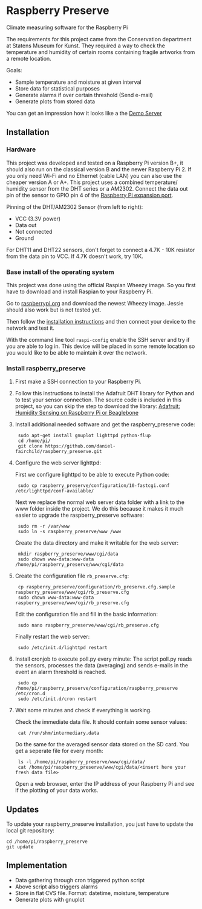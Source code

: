 Raspberry Preserve
==================

Climate measuring software for the Raspberry Pi

The requirements for this project came from the Conservation department at 
Statens Museum for Kunst. They required a way to check the temperature and 
humidity of certain rooms containing fragile artworks from a remote location.

Goals:

* Sample temperature and moisture at given interval
* Store data for statistical purposes
* Generate alarms if over certain threshold (Send e-mail)
* Generate plots from stored data

You can get an impression how it looks like a the [Demo Server](http://ndrx.net/raspberry_preserve/)


Installation
------------

### Hardware

This project was developed and tested on a Raspberry Pi version B+, it
should also run on the classical version B and the newer Raspberry 
Pi 2. If you only need Wi-Fi and no Ethernet (cable LAN) you can also 
use the cheaper version A or A+. This project uses a combined temperature/
humidity sensor from the DHT series or a AM2302. Connect the data out 
pin of the sensor to GPIO pin 4 of the [Raspberry Pi expansion port](http://elinux.org/RPi_Low-level_peripherals#General_Purpose_Input.2FOutput_.28GPIO.29).

Pinning of the DHT/AM2302 Sensor (from left to right):

* VCC (3.3V power)
* Data out
* Not connected
* Ground

For DHT11 and DHT22 sensors, don't forget to connect a 4.7K - 10K 
resistor from the data pin to VCC. If 4.7K doesn't work, try 10K.


### Base install of the operating system

This project was done using the official Raspian Wheezy image. So you first 
have to download and install Raspian to your Raspberry Pi.

Go to [raspberrypi.org](https://www.raspberrypi.org/downloads/raspbian/) and 
download the newest Wheezy image. Jessie should also work but is not tested yet.

Then follow the [installation instructions](https://www.raspberrypi.org/documentation/installation/installing-images/README.md)
and then connect your device to the network and test it. 

With the command line tool `raspi-config` enable the SSH server and try if you
are able to log in. This device will be placed in some remote location so you 
would like to be able to maintain it over the network.


### Install raspberry_preserve

1. First make a SSH connection to your Raspberry Pi.

2. Follow this instructions to install the Adafruit DHT library for Python and
to test your sensor connection. The source code is included in this project, 
so you can skip the step to download the library:
[Adafruit: Humidity Sensing on Raspberry Pi or Beaglebone](https://learn.adafruit.com/dht-humidity-sensing-on-raspberry-pi-with-gdocs-logging/software-install-updated)


3. Install additional needed software and get the raspberry_preserve code:

	    sudo apt-get install gnuplot lighttpd python-flup
	    cd /home/pi/
	    git clone https://github.com/daniel-fairchild/raspberry_preserve.git

4. Configure the web server lighttpd:

    First we configure lighttpd to be able to execute Python code:

	    sudo cp raspberry_preserve/configuration/10-fastcgi.conf /etc/lighttpd/conf-available/

    Next we replace the normal web server data folder with a link to the 
    www folder inside the project. We do this because it makes it much easier 
    to upgrade the raspberry_preserve software:

	    sudo rm -r /var/www
	    sudo ln -s raspberry_preserve/www /www

    Create the data directory and make it writable for the web server:

	    mkdir raspberry_preserve/www/cgi/data
	    sudo chown www-data:www-data /home/pi/raspberry_preserve/www/cgi/data

5. Create the configuration file `rb_preserve.cfg`:

	    cp raspberry_preserve/configuration/rb_preserve.cfg.sample raspberry_preserve/www/cgi/rb_preserve.cfg
	    sudo chown www-data:www-data raspberry_preserve/www/cgi/rb_preserve.cfg

    Edit the configuration file and fill in the basic information:

	    sudo nano raspberry_preserve/www/cgi/rb_preserve.cfg

    Finally restart the web server:

	    sudo /etc/init.d/lighttpd restart

6. Install cronjob to execute poll.py every minute:
    The script poll.py reads the sensors, processes the data (averaging) and 
    sends e-mails in the event an alarm threshold is reached.

	    sudo cp /home/pi/raspberry_preserve/configuration/raspberry_preserve /etc/cron.d
	    sudo /etc/init.d/cron restart

7. Wait some minutes and check if everything is working.

    Check the immediate data file. It should contain some sensor values:

	    cat /run/shm/intermediary.data

    Do the same for the averaged sensor data stored on the SD card. You get a seperate file for every month:

	    ls -l /home/pi/raspberry_preserve/www/cgi/data/
	    cat /home/pi/raspberry_preserve/www/cgi/data/<insert here your fresh data file>

    Open a web browser, enter the IP address of your Raspberry Pi and see if the
    plotting of your data works.

Updates
-------

To update your raspberry_preserve installation, you just have to update the local git repository:

    cd /home/pi/raspberry_preserve
    git update


Implementation
--------------

* Data gathering through cron triggered python script 
* Above script also triggers alarms
* Store in flat CVS file. Format: datetime, moisture, temperature
* Generate plots with gnuplot
